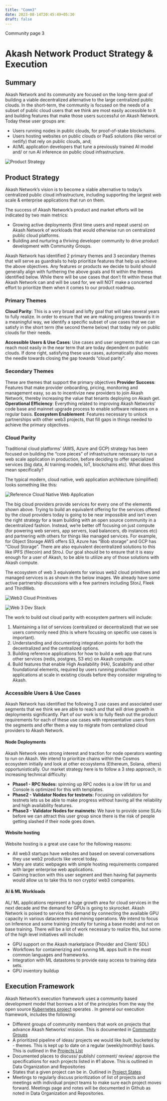 ```yaml
---
title: "Comm3"
date: 2023-08-14T20:45:49+05:30
draft: false
---
```


Community page 3

# Akash Network Product Strategy & Execution

## Summary

Akash Network and its community are focused on the long-term goal of building a viable decentralized alternative to the large centralized public clouds. In the short-term, the community is focused on the needs of a subset of public cloud users that we think are most easily accessible to it and building features that make those users successful on Akash Network. Today these user groups are:

- Users running nodes in public clouds, for proof-of-stake blockchains.
- Users hosting websites on public clouds or PaaS solutions (like vercel or netlify) that rely on public clouds, and;
- AI/ML application developers that tune a previously trained AI model and/ or run AI inference on public cloud infrastructure.

![Product Strategy](product-strategy.png)

## Product Strategy

Akash Network’s vision is to become a viable alternative to today’s centralized public cloud infrastructure, including supporting the largest web scale & enterprise applications that run on them.

The success of Akash Network’s product and market efforts will be indicated by two main metrics:

- Growing active deployments (first time users and repeat users) on Akash Network of workloads that would otherwise run on centralized public cloud platforms.
- Building and nurturing a thriving developer community to drive product development with Community Groups.

Akash Network has identified 2 primary themes and 3 secondary themes that will serve as guardrails to help prioritize features that help us achieve the above objectives. Any features or products we decide to build should generally align with furthering the above goals and fit within the themes identified below. While there will be use cases that don’t fit within these that Akash Network can and will be used for, we will NOT make a concerted effort to prioritize them when it comes to our product roadmap.

### Primary Themes

**Cloud Parity**: This is a very broad and lofty goal that will take several years to fully realize. In order to ensure that we are making progress towards it in a meaningful way, we identify a specific subset of use cases that we can satisfy in the short term (the second theme below) that today rely on public clouds for their needs.

**Accessible Users & Use Cases**: Use cases and user segments that we can reach most easily in the near term that are today dependent on public clouds. If done right, satisfying these use cases, automatically also moves the needle towards closing the gap towards “cloud parity”.

### Secondary Themes

These are themes that support the primary objectives
**Provider Success**: Features that make provider onboarding, pricing, monitoring and management easy, so as to incentivize new providers to join Akash Network, thereby increasing the value that tenants deploying on Akash get.
**Operational Efficiency**: Everything related to improving Akash Networks’ code base and mainnet upgrade process to enable software releases on a regular basis.
**Ecosystem Enablement**: Features necessary to unlock partnerships with other web3 projects, that fill gaps in things needed to achieve the primary objectives.

### Cloud Parity

Traditional cloud platforms’ (AWS, Azure and GCP) strategy has been focused on building the “core pieces” of infrastructure necessary to run a web scale application in production, before deciding to offer specialized services (big data, AI training models, IoT, blockchains etc). What does this mean specifically?

The typical modern, cloud native, web application architecture (simplified) looks something like this:

![Reference Cloud Native Web Application](reference-webapp.png)

The big cloud providers provide services for every one of the elements shown above. Trying to build an equivalent offering for the services offered by the cloud providers today is going to be near impossible and isn’t even the right strategy for a team building with an open source community in a decentralized fashion. Instead, we’re better off focusing on just compute (for powering web servers, app servers, load balancers, db instances etc) and partnering with others for things like managed services. For example, for Object Storage AWS offers S3, Azure has “Blob storage” and GCP has “Cloud Storage”. There are also equivalent decentralized solutions to this like IPFS (filecoin) and StroJ. Our goal should be to ensure that it is easy enough for a user of Akash, to be able to utilize any of those solutions with Akash compute.

The ecosystem of web 3 equivalents for various web2 cloud primitives and managed services is as shown in the below images. We already have some active partnership discussions with a few partners including StorJ, Fleek and ThirdWeb.

![Web3 Cloud Primitives ](web3-cloud-primitives.jpeg)

![Web 3 Dev Stack](web3-dev-stack-cb.png)

The work to build out cloud parity with ecosystem partners will include:

1. Maintaining a list of services (centralized or decentralized) that we see users commonly need (this is where focusing on specific use cases is important).
2. Understanding and documenting integration points for both the decentralized and the centralized options.
3. Building reference applications for how to build a web app that runs other services (redis, postgres, S3 etc) on Akash compute.
4. Build features that enable High Availability (HA), Scalability and other foundational elements, required by users running production applications at scale in existing clouds before they consider migrating to Akash.

### Accessible Users & Use Cases

Akash Network has identified the following 3 use cases and associated user segments that we think we are able to reach and that will drive growth in deployments significantly. Part of our work is to fully flesh out the product requirements for each of these use cases with representative users from the segments and offer them a way to migrate from centralized cloud providers to Akash Network.

#### Node Deployments

Akash Network sees strong interest and traction for node operators wanting to run on Akash. We intend to prioritize chains within the Cosmos ecosystem initially and look at other ecosystems (Ethereum, Solana, others) opportunistically. Our market strategy here is to follow a 3 step approach, in increasing technical difficulty:

- **Phase1 - RPC Nodes:** spinning up RPC nodes is a low lift for us and Console is optimized for this with templates.
- **Phase2 - Validator Nodes for testnets:** Focusing on validators for testnets lets us be able to make progress without having all the reliability and high availability features.
- **Phase3 - Validator Nodes for mainnets:** We have to provide some SLAs before we can attract this user group since there is the risk of people getting slashed if their node goes down.

#### Website hosting

Website hosting is a great use case for the following reasons:

- All web3 startups have websites and based on several conversations they use web2 products like vercel today.
- Many are static webpages with simple hosting requirements compared with larger enterprise web applications.
- Gaining traction with this user segment and then having fiat payments would allow us to take this to non crypto/ web3 companies.

#### AI & ML Workloads

AL/ ML applications represent a huge growth area for cloud services in the next decade and the demand for GPUs is going to skyrocket. Akash Network is poised to service this demand by connecting the available GPU capacity in various datacenters and mining operations. We intend to focus on Inference and some training (mostly for tuning a base mode) and not on base training. There will be a lot of work necessary to realize this, but some of the high level initiatives will include:

- GPU support on the Akash marketplace (Provider and Client/ SDL)
- Workflows for containerizing and running ML apps built in the most common languages and frameworks.
- Integration with ML datastores to provide easy access to training data sets.
- GPU inventory buildup

## Execution Framework

Akash Network’s execution framework uses a community based development model that borrows a lot of the principles from the way the open source [Kubernetes project](https://github.com/kubernetes/community) operates . In general our execution framework, includes the following:

- Different groups of community members that work on projects that advance Akash Networks’ mission. This is documented in [Community Groups](../cg-list)
- A prioritized pipeline of ideas/ projects we would like built, bucketed by - themes. This is kept up to date on a regular (weekly/monthly) basis. This is outlined in the [Projects List](../projects-list/README)
- Documented places to discuss/ publish/ comment/ review/ approve the specifications for each projects listed in #1 above. This is outlined in Data Organization and Repositories
- States that a given project can be in. Outlined in [Project States](../projects-list/README)
- Meetings to regularly discuss prioritization of list of projects and meetings with individual project teams to make sure each project moves forward. Meetings page and notes will be documented in Github as noted in Data Organization and Repositories.